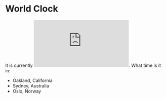 # World Clock

It is currently ![](https://chrislloyd.net/utc.md). What time is it in:

* Oakland, California
* Sydney, Australia
* Oslo, Norway
